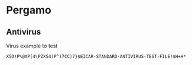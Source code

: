 # <i class="fas fa-book"></i> Pergamo


## Antivirus

Virus example to test
```
X5O!P%@AP[4\PZX54(P^)7CC)7}$EICAR-STANDARD-ANTIVIRUS-TEST-FILE!$H+H*
```